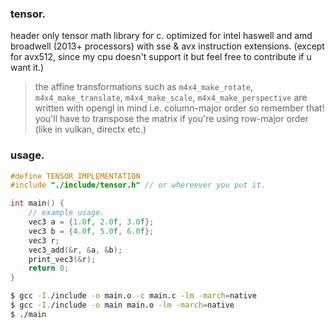 ### tensor.

header only tensor math library for c. optimized for intel haswell
and amd broadwell (2013+ processors) with sse & avx instruction
extensions. (except for avx512, since my cpu doesn't support it
but feel free to contribute if u want it.)

> the affine transformations such as `m4x4_make_rotate`,
> `m4x4_make_translate`, `m4x4_make_scale`, `m4x4_make_perspective`
> are written with opengl in mind i.e. column-major order so
> remember that! you'll have to transpose the matrix if you're
> using row-major order (like in vulkan, directx etc.)

### usage.

```c
#define TENSOR_IMPLEMENTATION
#include "./include/tensor.h" // or whereever you put it.

int main() {
    // example usage.
    vec3 a = {1.0f, 2.0f, 3.0f};
    vec3 b = {4.0f, 5.0f, 6.0f};
    vec3 r;
    vec3_add(&r, &a, &b);
    print_vec3(&r);
    return 0;
}
```

```sh
$ gcc -I./include -o main.o -c main.c -lm -march=native
$ gcc -I./include -o main main.o -lm -march=native
$ ./main
```
